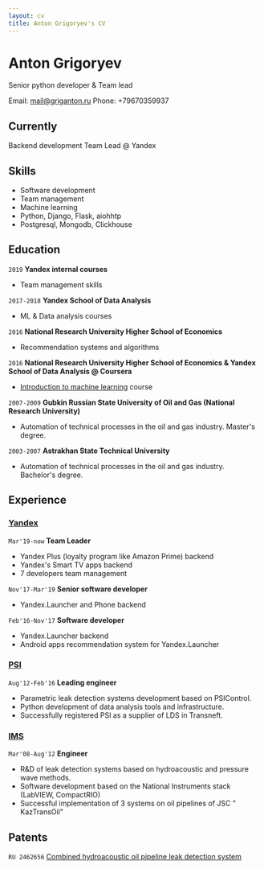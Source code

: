 ```yaml
---
layout: cv
title: Anton Grigoryev's CV
---
```

# Anton Grigoryev 
Senior python developer & Team lead

<div id="webaddress">
Email: <a href="mail@griganton.ru">mail@griganton.ru</a>
Phone: +79670359937
</div>


## Currently

Backend development Team Lead @ Yandex

## Skills
- Software development
- Team management
- Machine learning 
- Python, Django, Flask, aiohhtp
- Postgresql, Mongodb, Clickhouse 

## Education
`2019`
__Yandex internal courses__
- Team management skills

`2017-2018`
__Yandex School of Data Analysis__
- ML & Data analysis courses

`2016`
__National Research University Higher School of Economics__
- Recommendation systems and algorithms 

`2016`
__National Research University Higher School of Economics & Yandex School of Data Analysis @ Coursera__
- [Introduction to machine learning](https://www.coursera.org/account/accomplishments/verify/GF6KHCFXZMQ2) course

`2007-2009`
__Gubkin Russian State University of Oil and Gas (National Research University)__
- Automation of technical processes in the oil and gas industry. Master's degree.

`2003-2007`
__Astrakhan State Technical University__
- Automation of technical processes in the oil and gas industry. Bachelor's degree.

## Experience

### [Yandex](https://www.yandex.com)
`Mar'19-now`
__Team Leader__
- Yandex Plus (loyalty program like Amazon Prime) backend
- Yandex's Smart TV apps backend
- 7 developers team management

`Nov'17-Mar'19`
__Senior software developer__
- Yandex.Launcher and Phone backend

`Feb'16-Nov'17`
__Software developer__
- Yandex.Launcher backend
- Android apps recommendation system for Yandex.Launcher

### [PSI](https://www.psi.de)
`Aug'12-Feb'16`
__Leading engineer__
- Parametric leak detection systems development based on PSIControl.
- Python development of data analysis tools and infrastructure.
- Successfully registered PSI as a supplier of LDS in Transneft.

### [IMS](http://www.imsholding.ru/)
`Mar'08-Aug'12`
__Engineer__
- R&D of leak detection systems based on hydroacoustic and pressure wave methods.
- Software development based on the National Instruments stack (LabVIEW, CompactRIO)
- Successful implementation of 3 systems on oil pipelines of JSC " KazTransOil"

## Patents
`RU 2462656`
[Combined hydroacoustic oil pipeline leak detection system](https://patents.google.com/patent/RU2462656C2/ru)


<!-- ### Footer
Last updated: Oct 2019 
-->

